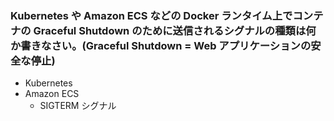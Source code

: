 ### Kubernetes や Amazon ECS などの Docker ランタイム上でコンテナの Graceful Shutdown のために送信されるシグナルの種類は何か書きなさい。(Graceful Shutdown = Web アプリケーションの安全な停止)

- Kubernetes
- Amazon ECS
  - SIGTERM シグナル
